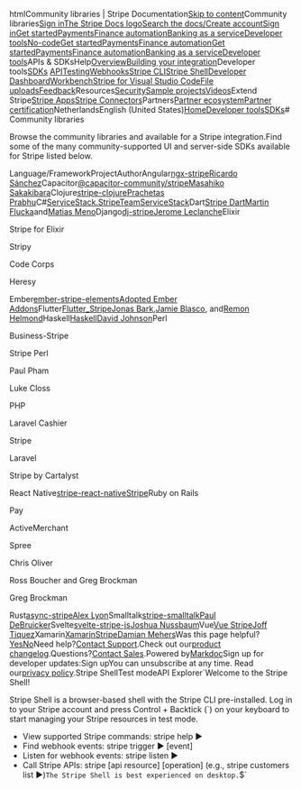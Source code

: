 htmlCommunity libraries | Stripe Documentation[Skip to content](#main-content)Community libraries[Sign in](https://dashboard.stripe.com/login?redirect=https%3A%2F%2Fdocs.stripe.com%2Flibraries%2Fcommunity)[The Stripe Docs logo](/)[Search the docs/](#)[Create account](https://dashboard.stripe.com/register)[Sign in](https://dashboard.stripe.com/login?redirect=https%3A%2F%2Fdocs.stripe.com%2Flibraries%2Fcommunity)[Get started](/get-started)[Payments](/payments)[Finance automation](/finance-automation)[Banking as a service](/financial-services)[Developer tools](/development)[No-code](/no-code)[Get started](/get-started)[Payments](/payments)[Finance automation](/finance-automation)[](#)[Get started](/get-started)[Payments](/payments)[Finance automation](/finance-automation)[Banking as a service](/financial-services)[Developer tools](/development)[](#)APIs & SDKsHelp[Overview](/docs/development)[Building your integration](#)Developer tools[SDKs](#)
[API](#)[Testing](#)[Webhooks](#)[Stripe CLI](#)[Stripe Shell](#)[Developer Dashboard](#)[Workbench](#)[Stripe for Visual Studio Code](/docs/stripe-vscode)[File uploads](/docs/file-upload)[Feedback](/docs/dev-tools-csat)Resources[Security](#)[Sample projects](#)[Videos](#)Extend Stripe[Stripe Apps](#)[Stripe Connectors](#)Partners[Partner ecosystem](/docs/partners)[Partner certification](/docs/partners/training-and-certification)NetherlandsEnglish (United States)[](#)[](#)[Home](/docs)[Developer tools](/docs/development)[SDKs](/docs/libraries)# Community libraries

Browse the community libraries and available for a Stripe integration.Find some of the many community-supported UI and server-side SDKs available for Stripe listed below.

Language/FrameworkProjectAuthorAngular[ngx-stripe](https://github.com/richnologies/ngx-stripe)[Ricardo Sánchez](https://ricardosanchez.dev)Capacitor[@capacitor-community/stripe](https://github.com/capacitor-community/stripe)[Masahiko Sakakibara](https://github.com/rdlabo)Clojure[stripe-clojure](https://github.com/prachetasp/stripe-clojure)[Prachetas Prabhu](https://github.com/prachetasp)C#[ServiceStack.Stripe](https://github.com/ServiceStack/Stripe)[TeamServiceStack](https://servicestack.net/)Dart[Stripe Dart](https://gitlab.com/exitlive/stripe-dart)[Martin Flucka](https://gitlab.com/martflu)and[Matias Meno](https://gitlab.com/meno)Django[dj-stripe](https://github.com/dj-stripe/dj-stripe)[Jerome Leclanche](https://github.com/jleclanche)Elixir

Stripe for Elixir

Stripy

Code Corps

Heresy

Ember[ember-stripe-elements](https://github.com/adopted-ember-addons/ember-stripe-elements)[Adopted Ember Addons](https://github.com/adopted-ember-addons)Flutter[Flutter_Stripe](https://github.com/flutter-stripe/flutter_stripe)[Jonas Bark](https://github.com/jonasbark),[Jamie Blasco](https://github.com/jamesblasco), and[Remon Helmond](https://github.com/remonh87/)Haskell[Haskell](https://github.com/dmjio/stripe)[David Johnson](https://github.com/dmjio)Perl

Business-Stripe

Stripe Perl

Paul Pham

Luke Closs

PHP

Laravel Cashier

Stripe

Laravel

Stripe by Cartalyst

React Native[stripe-react-native](https://github.com/stripe/stripe-react-native)[Stripe](https://stripe.com)Ruby on Rails

Pay

ActiveMerchant

Spree

Chris Oliver

Ross Boucher and Greg Brockman

Greg Brockman

Rust[async-stripe](https://github.com/arlyon/async-stripe)[Alex Lyon](https://github.com/arlyon)Smalltalk[stripe-smalltalk](https://github.com/pdebruic/stripe-smalltalk)[Paul DeBruicker](https://github.com/pdebruic)Svelte[svelte-stripe-js](https://github.com/joshnuss/svelte-stripe-js)[Joshua Nussbaum](https://github.com/joshnuss)Vue[Vue Stripe](https://github.com/vue-stripe/vue-stripe)[Joff Tiquez](https://jofftiquez.dev)Xamarin[XamarinStripe](https://github.com/DamianMehers/XamarinStripe)[Damian Mehers](https://github.com/DamianMehers)Was this page helpful?[Yes](#)[No](#)Need help?[Contact Support](https://support.stripe.com/).Check out our[product changelog](https://stripe.com/blog/changelog).Questions?[Contact Sales](https://stripe.com/contact/sales).Powered by[Markdoc](https://markdoc.dev)Sign up for developer updates:Sign upYou can unsubscribe at any time. Read our[privacy policy](https://stripe.com/privacy).Stripe ShellTest modeAPI Explorer[](https://stripe.com/docs/stripe-cli#install)`Welcome to the Stripe Shell!

Stripe Shell is a browser-based shell with the Stripe CLI pre-installed. Log in to your
Stripe account and press Control + Backtick (`) on your keyboard to start managing your Stripe
resources in test mode.

- View supported Stripe commands: stripe help ▶️
- Find webhook events: stripe trigger ▶️ [event]
- Listen for webhook events: stripe listen ▶
- Call Stripe APIs: stripe [api resource] [operation] (e.g., stripe customers list ▶️)`The Stripe Shell is best experienced on desktop.`$`